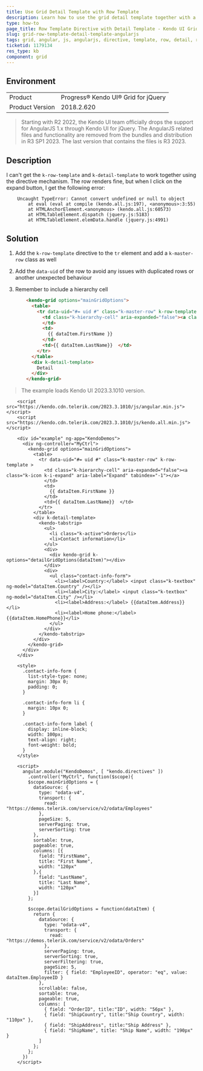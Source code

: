 ```yaml
---
title: Use Grid Detail Template with Row Template
description: Learn how to use the grid detail template together with a row template in a Kendo UI Grid for AngularJS.
type: how-to
page_title: Row Template Directive with Detail Template - Kendo UI Grid for AngularJS
slug: grid-row-template-detail-template-angularjs
tags: grid, angular, js, angularjs, directive, template, row, detail, rowTemplate, detailTemplate
ticketid: 1179134
res_type: kb
component: grid
---
```


## Environment

<table>
 <tr>
  <td>Product</td>
  <td>Progress® Kendo UI® Grid for jQuery</td> 
 </tr>
 <tr>
  <td>Product Version</td>
  <td>2018.2.620</td>
 </tr>
</table>

> Starting with R2 2022, the Kendo UI team officially drops the support for AngularJS 1.x through Kendo UI for jQuery. The AngularJS related files and functionality are removed from the bundles and distribution in R3 SP1 2023. The last version that contains the files is R3 2023.

## Description

I can't get the `k-row-template` and `k-detail-template` to work together using the directive mechanism. The row renders fine, but when I click on the expand button, I get the following error:

```
    Uncaught TypeError: Cannot convert undefined or null to object
        at eval (eval at compile (kendo.all.js:197), <anonymous>:3:55)
        at HTMLAnchorElement.<anonymous> (kendo.all.js:60573)
        at HTMLTableElement.dispatch (jquery.js:5183)
        at HTMLTableElement.elemData.handle (jquery.js:4991)
```

## Solution

1. Add the `k-row-template` directive to the `tr` element and add a `k-master-row` class as well
1. Add the `data-uid` of the row to avoid any issues with duplicated rows or another unexpected behaviour
1. Remember to include a hierarchy cell

    ```html
        <kendo-grid options="mainGridOptions">
          <table>
            <tr data-uid="#= uid #" class="k-master-row" k-row-template >
              <td class="k-hierarchy-cell" aria-expanded="false"><a class="k-icon k-i-expand" aria-label="Expand" tabindex="-1"></a>
              </td>
              <td>
                {{ dataItem.FirstName }}          
              </td>
              <td>{{ dataItem.LastName}}  </td>
            </tr>
          </table>
          <div k-detail-template>
            Detail
          </div>
        </kendo-grid>
    ```

> The example loads Kendo UI 2023.3.1010 version.

```dojo
	<script src="https://kendo.cdn.telerik.com/2023.3.1010/js/angular.min.js"></script>
	<script src="https://kendo.cdn.telerik.com/2023.3.1010/js/kendo.all.min.js"></script>

    <div id="example" ng-app="KendoDemos">
      <div ng-controller="MyCtrl">
        <kendo-grid options="mainGridOptions">
          <table>
            <tr data-uid="#= uid #" class="k-master-row" k-row-template >
              <td class="k-hierarchy-cell" aria-expanded="false"><a class="k-icon k-i-expand" aria-label="Expand" tabindex="-1"></a>
              </td>
              <td>
                {{ dataItem.FirstName }}           
              </td>
              <td>{{ dataItem.LastName}}  </td>
            </tr>
          </table>
          <div k-detail-template>
            <kendo-tabstrip>
              <ul>
                <li class="k-active">Orders</li>
                <li>Contact information</li>
              </ul>
              <div>
                <div kendo-grid k-options="detailGridOptions(dataItem)"></div>
              </div>
              <div>
                <ul class="contact-info-form">
                  <li><label>Country:</label> <input class="k-textbox" ng-model="dataItem.Country" /></li>
                  <li><label>City:</label> <input class="k-textbox" ng-model="dataItem.City" /></li>
                  <li><label>Address:</label> {{dataItem.Address}}</li>
                  <li><label>Home phone:</label> {{dataItem.HomePhone}}</li>
                </ul>
              </div>
            </kendo-tabstrip>
          </div>
        </kendo-grid>
      </div>
    </div>
    
    <style>
      .contact-info-form {
        list-style-type: none;
        margin: 30px 0;
        padding: 0;
      }

      .contact-info-form li {
        margin: 10px 0;
      }

      .contact-info-form label {
        display: inline-block;
        width: 100px;
        text-align: right;
        font-weight: bold;
      }
    </style>

    <script>
      angular.module("KendoDemos", [ "kendo.directives" ])
        .controller("MyCtrl", function($scope){
        $scope.mainGridOptions = {
          dataSource: {
            type: "odata-v4",
            transport: {
              read: "https://demos.telerik.com/service/v2/odata/Employees"
            },
            pageSize: 5,
            serverPaging: true,
            serverSorting: true
          },
          sortable: true,
          pageable: true,
          columns: [{
            field: "FirstName",
            title: "First Name",
            width: "120px"
          },{
            field: "LastName",
            title: "Last Name",
            width: "120px"
          }]
        };

        $scope.detailGridOptions = function(dataItem) {
          return {
            dataSource: {
              type: "odata-v4",
              transport: {
                read: "https://demos.telerik.com/service/v2/odata/Orders"
              },
              serverPaging: true,
              serverSorting: true,
              serverFiltering: true,
              pageSize: 5,
              filter: { field: "EmployeeID", operator: "eq", value: dataItem.EmployeeID }
            },
            scrollable: false,
            sortable: true,
            pageable: true,
            columns: [
              { field: "OrderID", title:"ID", width: "56px" },
              { field: "ShipCountry", title:"Ship Country", width: "110px" },
              { field: "ShipAddress", title:"Ship Address" },
              { field: "ShipName", title: "Ship Name", width: "190px" }
            ]
          };
        };
      })
    </script>
```
